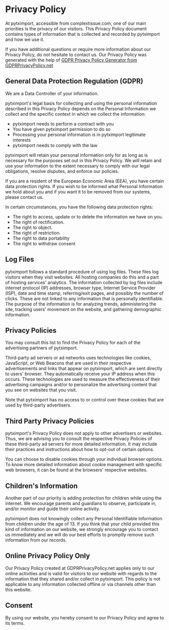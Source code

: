 # Privacy Policy

<p>At pytximport, accessible from complextissue.com, one of our main priorities is the privacy of our visitors. This Privacy Policy document contains types of information that is collected and recorded by pytximport and how we use it.</p>

<p>If you have additional questions or require more information about our Privacy Policy, do not hesitate to contact us. Our Privacy Policy was generated with the help of <a href="https://www.gdprprivacypolicy.net/">GDPR Privacy Policy Generator from GDPRPrivacyPolicy.net</a></p>

<h2>General Data Protection Regulation (GDPR)</h2>
<p>We are a Data Controller of your information.</p>

<p>pytximport's legal basis for collecting and using the personal information described in this Privacy Policy depends on the Personal Information we collect and the specific context in which we collect the information:</p>
<ul>
    <li>pytximport needs to perform a contract with you</li>
    <li>You have given pytximport permission to do so</li>
    <li>Processing your personal information is in pytximport legitimate interests</li>
    <li>pytximport needs to comply with the law</li>
</ul>

<p>pytximport will retain your personal information only for as long as is necessary for the purposes set out in this Privacy Policy. We will retain and use your information to the extent necessary to comply with our legal obligations, resolve disputes, and enforce our policies.</p>

<p>If you are a resident of the European Economic Area (EEA), you have certain data protection rights. If you wish to be informed what Personal Information we hold about you and if you want it to be removed from our systems, please contact us.</p>

<p>In certain circumstances, you have the following data protection rights:</p>
<ul>
    <li>The right to access, update or to delete the information we have on you.</li>
    <li>The right of rectification.</li>
    <li>The right to object.</li>
    <li>The right of restriction.</li>
    <li>The right to data portability</li>
    <li>The right to withdraw consent</li>
</ul>

<h2>Log Files</h2>

<p>pytximport follows a standard procedure of using log files. These files log visitors when they visit websites. All hosting companies do this and a part of hosting services' analytics. The information collected by log files include internet protocol (IP) addresses, browser type, Internet Service Provider (ISP), date and time stamp, referring/exit pages, and possibly the number of clicks. These are not linked to any information that is personally identifiable. The purpose of the information is for analyzing trends, administering the site, tracking users' movement on the website, and gathering demographic information.</p>

<h2>Privacy Policies</h2>

<P>You may consult this list to find the Privacy Policy for each of the advertising partners of pytximport.</p>

<p>Third-party ad servers or ad networks uses technologies like cookies, JavaScript, or Web Beacons that are used in their respective advertisements and links that appear on pytximport, which are sent directly to users' browser. They automatically receive your IP address when this occurs. These technologies are used to measure the effectiveness of their advertising campaigns and/or to personalize the advertising content that you see on websites that you visit.</p>

<p>Note that pytximport has no access to or control over these cookies that are used by third-party advertisers.</p>

<h2>Third Party Privacy Policies</h2>

<p>pytximport's Privacy Policy does not apply to other advertisers or websites. Thus, we are advising you to consult the respective Privacy Policies of these third-party ad servers for more detailed information. It may include their practices and instructions about how to opt-out of certain options. </p>

<p>You can choose to disable cookies through your individual browser options. To know more detailed information about cookie management with specific web browsers, it can be found at the browsers' respective websites.</p>

<h2>Children's Information</h2>

<p>Another part of our priority is adding protection for children while using the internet. We encourage parents and guardians to observe, participate in, and/or monitor and guide their online activity.</p>

<p>pytximport does not knowingly collect any Personal Identifiable Information from children under the age of 13. If you think that your child provided this kind of information on our website, we strongly encourage you to contact us immediately and we will do our best efforts to promptly remove such information from our records.</p>

<h2>Online Privacy Policy Only</h2>

<p>Our Privacy Policy created at GDPRPrivacyPolicy.net applies only to our online activities and is valid for visitors to our website with regards to the information that they shared and/or collect in pytximport. This policy is not applicable to any information collected offline or via channels other than this website.</p>

<h2>Consent</h2>

<p>By using our website, you hereby consent to our Privacy Policy and agree to its terms.</p>
